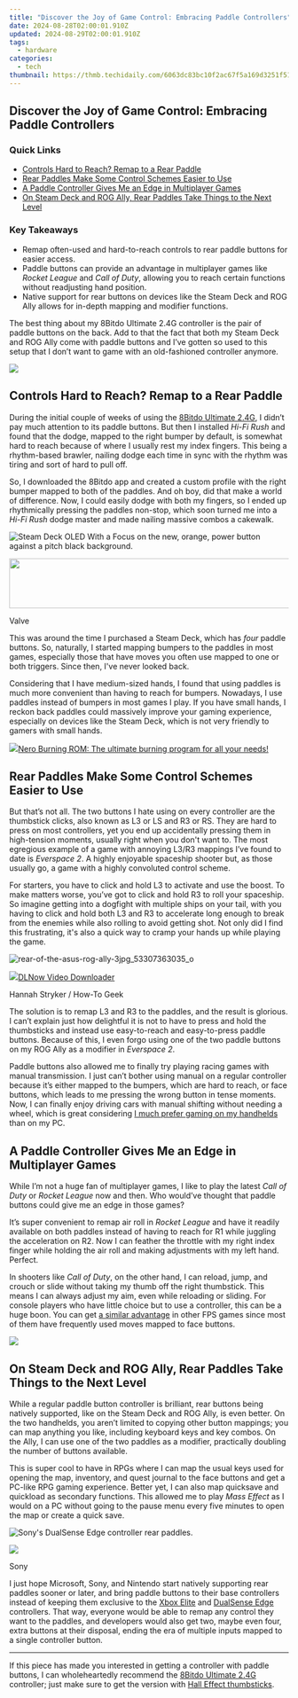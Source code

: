 ```yaml
---
title: "Discover the Joy of Game Control: Embracing Paddle Controllers"
date: 2024-08-28T02:00:01.910Z
updated: 2024-08-29T02:00:01.910Z
tags:
  - hardware
categories:
  - tech
thumbnail: https://thmb.techidaily.com/6063dc83bc10f2ac67f5a169d3251f5108aeff0475931b89679d58ac2ba6f009.jpg
---
```


## Discover the Joy of Game Control: Embracing Paddle Controllers

### Quick Links

* [Controls Hard to Reach? Remap to a Rear Paddle](https://some-skills.techidaily.com/new-utilizing-film-content-a-strategy-for-teachers/)
* [Rear Paddles Make Some Control Schemes Easier to Use](https://remote-screen-capture.techidaily.com/mastering-mac-streamnetflix-with-screen-capture/)
* [A Paddle Controller Gives Me an Edge in Multiplayer Games](https://facebook-clips.techidaily.com/updated-in-2024-streaming-sounds-into-your-social-story-arcs/)
* [On Steam Deck and ROG Ally, Rear Paddles Take Things to the Next Level](https://fox-links.techidaily.com/updated-in-2024-elevate-your-drone-game-with-these-top-mods/)

### Key Takeaways

* Remap often-used and hard-to-reach controls to rear paddle buttons for easier access.
* Paddle buttons can provide an advantage in multiplayer games like _Rocket League_ and _Call of Duty_, allowing you to reach certain functions without readjusting hand position.
* Native support for rear buttons on devices like the Steam Deck and ROG Ally allows for in-depth mapping and modifier functions.

 The best thing about my 8Bitdo Ultimate 2.4G controller is the pair of paddle buttons on the back. Add to that the fact that both my Steam Deck and ROG Ally come with paddle buttons and I’ve gotten so used to this setup that I don’t want to game with an old-fashioned controller anymore.

<!-- affiliate ads begin -->
<a href="https://store.absolute.com/order/checkout.php?PRODS=4601998&QTY=1&AFFILIATE=108875&CART=1"><img src="https://secure.avangate.com/images/merchant/ef70e26a0b5da778eda3f48014d087cd/728x90_larger-shield.jpg" border="0"></a>
<!-- affiliate ads end -->
##  Controls Hard to Reach? Remap to a Rear Paddle

 During the initial couple of weeks of using the [8Bitdo Ultimate 2.4G](https://www.amazon.com/Ultimate-Wireless-Controller-Joystick-Gaming-Console/dp/B0CPXZKWY5?tag=hotoge-20&ascsubtag=UUhtgUeUpU2002816&asc%5Frefurl=https%3A%2F%2Fwww.howtogeek.com%2Fheres-why-i-love-using-a-paddle-controller-for-gaming%2F&asc%5Fcampaign=Evergreen), I didn’t pay much attention to its paddle buttons. But then I installed _Hi-Fi Rush_ and found that the dodge, mapped to the right bumper by default, is somewhat hard to reach because of where I usually rest my index fingers. This being a rhythm-based brawler, nailing dodge each time in sync with the rhythm was tiring and sort of hard to pull off.

 So, I downloaded the 8Bitdo app and created a custom profile with the right bumper mapped to both of the paddles. And oh boy, did that make a world of difference. Now, I could easily dodge with both my fingers, so I ended up rhythmically pressing the paddles non-stop, which soon turned me into a _Hi-Fi Rush_ dodge master and made nailing massive combos a cakewalk.

![Steam Deck OLED With a Focus on the new, orange, power button against a pitch black background.](https://static1.howtogeekimages.com/wordpress/wp-content/uploads/2023/11/steam-deck-oled-power-button.png) 

<!-- affiliate ads begin -->
<a href="https://aligracehair.sjv.io/c/5597632/2087267/19272" target="_top" id="2087267"><img src="//a.impactradius-go.com/display-ad/19272-2087267" border="0" alt="" width="728" height="90"/></a><img height="0" width="0" src="https://imp.pxf.io/i/5597632/2087267/19272" style="position:absolute;visibility:hidden;" border="0" />
<!-- affiliate ads end -->
Valve

 This was around the time I purchased a Steam Deck, which has _four_ paddle buttons. So, naturally, I started mapping bumpers to the paddles in most games, especially those that have moves you often use mapped to one or both triggers. Since then, I've never looked back.

 Considering that I have medium-sized hands, I found that using paddles is much more convenient than having to reach for bumpers. Nowadays, I use paddles instead of bumpers in most games I play. If you have small hands, I reckon back paddles could massively improve your gaming experience, especially on devices like the Steam Deck, which is not very friendly to gamers with small hands.

<!-- affiliate ads begin -->
<a href="https://store.nero.com/order/checkout.php?PRODS=39694080&QTY=1&AFFILIATE=108875&CART=1"><img src="http://cdnwww.nero.com/nero-com-wAssets/img/banners/2023/nbr/fire/Screenshot_1red_gb.jpg" border="0">Nero Burning ROM:
The ultimate burning program for all your needs!</a>
<!-- affiliate ads end -->
##  Rear Paddles Make Some Control Schemes Easier to Use

 But that’s not all. The two buttons I hate using on every controller are the thumbstick clicks, also known as L3 or LS and R3 or RS. They are hard to press on most controllers, yet you end up accidentally pressing them in high-tension moments, usually right when you don't want to. The most egregious example of a game with annoying L3/R3 mappings I’ve found to date is _Everspace 2_. A highly enjoyable spaceship shooter but, as those usually go, a game with a highly convoluted control scheme.

 For starters, you have to click and hold L3 to activate and use the boost. To make matters worse, you’ve got to click and hold R3 to roll your spaceship. So imagine getting into a dogfight with multiple ships on your tail, with you having to click and hold both L3 and R3 to accelerate long enough to break from the enemies while also rolling to avoid getting shot. Not only did I find this frustrating, it's also a quick way to cramp your hands up while playing the game.

![rear-of-the-asus-rog-ally-3jpg_53307363035_o](https://static1.howtogeekimages.com/wordpress/wp-content/uploads/wm/2023/12/rear-of-the-asus-rog-ally-3jpg_53307363035_o.jpg) 

<!-- affiliate ads begin -->
<a href="https://secure.2checkout.com/order/checkout.php?PRODS=4712430&QTY=1&AFFILIATE=108875&CART=1"><img src="https://secure.avangate.com/images/merchant/c404a5adbf90e09631678b13b05d9d7a/products/dlnow_256.png" border="0">DLNow Video Downloader</a>
<!-- affiliate ads end -->
Hannah Stryker / How-To Geek

 The solution is to remap L3 and R3 to the paddles, and the result is glorious. I can’t explain just how delightful it is not to have to press and hold the thumbsticks and instead use easy-to-reach and easy-to-press paddle buttons. Because of this, I even forgo using one of the two paddle buttons on my ROG Ally as a modifier in _Everspace 2_.

 Paddle buttons also allowed me to finally try playing racing games with manual transmission. I just can’t bother using manual on a regular controller because it’s either mapped to the bumpers, which are hard to reach, or face buttons, which leads to me pressing the wrong button in tense moments. Now, I can finally enjoy driving cars with manual shifting without needing a wheel, which is great considering [I much prefer gaming on my handhelds](https://visual-screen-recording.techidaily.com/new-2024-approved-utilizing-internal-screen-recording-on-huaweis-mate-1020-and-p-models-p20-p10/) than on my PC.

##  A Paddle Controller Gives Me an Edge in Multiplayer Games

 While I’m not a huge fan of multiplayer games, I like to play the latest _Call of Duty_ or _Rocket League_ now and then. Who would’ve thought that paddle buttons could give me an edge in those games?

 It’s super convenient to remap air roll in _Rocket League_ and have it readily available on both paddles instead of having to reach for R1 while juggling the acceleration on R2\. Now I can feather the throttle with my right index finger while holding the air roll and making adjustments with my left hand. Perfect.

 In shooters like _Call of Duty_, on the other hand, I can reload, jump, and crouch or slide without taking my thumb off the right thumbstick. This means I can always adjust my aim, even while reloading or sliding. For console players who have little choice but to use a controller, this can be a huge boon. You can get [a similar advantage](https://fake-location.techidaily.com/prank-your-friends-easy-ways-to-fake-and-share-google-maps-location-on-vivo-v29e-drfone-by-drfone-virtual-android/) in other FPS games since most of them have frequently used moves mapped to face buttons.

<!-- affiliate ads begin -->
<a href="https://secure.2checkout.com/order/checkout.php?PRODS=3851691&QTY=1&AFFILIATE=108875&CART=1"><img src="http://www.aiseesoft.com/avangate/30p/banner.jpg" border="0"></a>
<!-- affiliate ads end -->
##  On Steam Deck and ROG Ally, Rear Paddles Take Things to the Next Level

 While a regular paddle button controller is brilliant, rear buttons being natively supported, like on the Steam Deck and ROG Ally, is even better. On the two handhelds, you aren’t limited to copying other button mappings; you can map anything you like, including keyboard keys and key combos. On the Ally, I can use one of the two paddles as a modifier, practically doubling the number of buttons available.

 This is super cool to have in RPGs where I can map the usual keys used for opening the map, inventory, and quest journal to the face buttons and get a PC-like RPG gaming experience. Better yet, I can also map quicksave and quickload as secondary functions. This allowed me to play _Mass Effect_ as I would on a PC without going to the pause menu every five minutes to open the map or create a quick save.

![Sony's DualSense Edge controller rear paddles.](https://static1.howtogeekimages.com/wordpress/wp-content/uploads/2024/02/dualsense_paddles.jpg) 

<!-- affiliate ads begin -->
<a href="https://store.bitdefender.com/affiliate.php?ACCOUNT=BITLATIN&AFFILIATE=108875&PATH=http%3A%2F%2Fwww.bitdefender.com%2Fbusiness%3FAFFILIATE%3D108875%26RESOURCE%3D30%2525%2BOff%2Ball%2BGravityZone%2BProducts"><img src="https://www.bitdefender.com/content/dam/bitdefender/business/campaign/1200X628.png" border="0"></a>
<!-- affiliate ads end -->
Sony

 I just hope Microsoft, Sony, and Nintendo start natively supporting rear paddles sooner or later, and bring paddle buttons to their base controllers instead of keeping them exclusive to the [Xbox Elite](https://www.amazon.com/Elite-2-Controller-Black-Xbox-One/dp/B07SFKTLZM?tag=hotoge-20&ascsubtag=UUhtgUeUpU2002816&asc%5Frefurl=https%3A%2F%2Fwww.howtogeek.com%2Fheres-why-i-love-using-a-paddle-controller-for-gaming%2F&asc%5Fcampaign=Evergreen) and [DualSense Edge](https://www.amazon.com/PlayStation-DualSense-Edge-Wireless-Controller-5/dp/B0BSYFB99D?tag=hotoge-20&ascsubtag=UUhtgUeUpU2002816&asc%5Frefurl=https%3A%2F%2Fwww.howtogeek.com%2Fheres-why-i-love-using-a-paddle-controller-for-gaming%2F&asc%5Fcampaign=Evergreen) controllers. That way, everyone would be able to remap any control they want to the paddles, and developers would also get two, maybe even four, extra buttons at their disposal, ending the era of multiple inputs mapped to a single controller button.

---

 If this piece has made you interested in getting a controller with paddle buttons, I can wholeheartedly recommend the [8Bitdo Ultimate 2.4G](https://www.amazon.com/Ultimate-Wireless-Controller-Joystick-Gaming-Console/dp/B0CPXZKWY5?tag=hotoge-20&ascsubtag=UUhtgUeUpU2002816&asc%5Frefurl=https%3A%2F%2Fwww.howtogeek.com%2Fheres-why-i-love-using-a-paddle-controller-for-gaming%2F&asc%5Fcampaign=Evergreen) controller; just make sure to get the version with [Hall Effect thumbsticks](https://youtube-blog.techidaily.com/esthetic-alignment-for-online-glamour-content-for-2024/).

<ins class="adsbygoogle"
     style="display:block"
     data-ad-format="autorelaxed"
     data-ad-client="ca-pub-7571918770474297"
     data-ad-slot="1223367746"></ins>



<ins class="adsbygoogle"
     style="display:block"
     data-ad-client="ca-pub-7571918770474297"
     data-ad-slot="8358498916"
     data-ad-format="auto"
     data-full-width-responsive="true"></ins>


